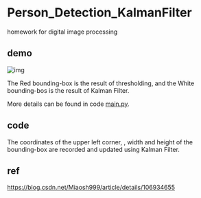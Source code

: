 # Person_Detection_KalmanFilter
homework for digital image processing
## demo
![img](demo.gif)

The Red bounding-box is the result of thresholding, and the White bounding-bos is the result of Kalman Filter.

More details can be found in code [main.py](main.py).

## code
The coordinates of the upper left corner, , width and height of the bounding-box are recorded and updated using Kalman Filter.

## ref
https://blog.csdn.net/Miaosh999/article/details/106934655
